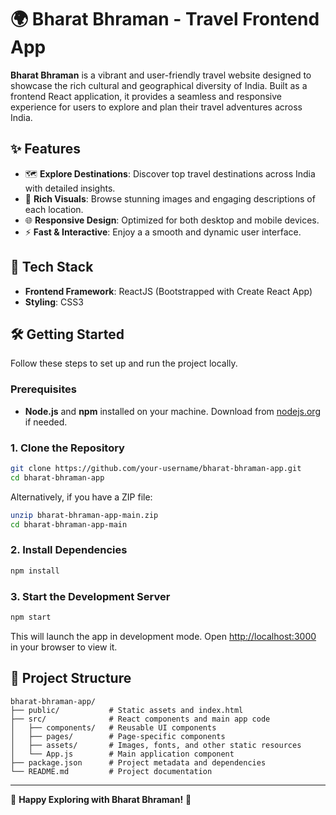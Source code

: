 # 🌍 Bharat Bhraman - Travel Frontend App

**Bharat Bhraman** is a vibrant and user-friendly travel website designed to showcase the rich cultural and geographical diversity of India. Built as a frontend React application, it provides a seamless and responsive experience for users to explore and plan their travel adventures across India.

## ✨ Features

- 🗺️ **Explore Destinations**: Discover top travel destinations across India with detailed insights.
- 📸 **Rich Visuals**: Browse stunning images and engaging descriptions of each location.
- 🌐 **Responsive Design**: Optimized for both desktop and mobile devices.
- ⚡ **Fast & Interactive**: Enjoy a a smooth and dynamic user interface.

## 🚀 Tech Stack

- **Frontend Framework**: ReactJS (Bootstrapped with Create React App)
- **Styling**: CSS3

## 🛠️ Getting Started

Follow these steps to set up and run the project locally.

### Prerequisites

- **Node.js** and **npm** installed on your machine. Download from [nodejs.org](https://nodejs.org/) if needed.

### 1. Clone the Repository

```bash
git clone https://github.com/your-username/bharat-bhraman-app.git
cd bharat-bhraman-app
```

Alternatively, if you have a ZIP file:

```bash
unzip bharat-bhraman-app-main.zip
cd bharat-bhraman-app-main
```

### 2. Install Dependencies

```bash
npm install
```

### 3. Start the Development Server

```bash
npm start
```

This will launch the app in development mode. Open [http://localhost:3000](http://localhost:3000) in your browser to view it.


## 📁 Project Structure

```plaintext
bharat-bhraman-app/
├── public/           # Static assets and index.html
├── src/              # React components and main app code
│   ├── components/   # Reusable UI components
│   ├── pages/        # Page-specific components
│   ├── assets/       # Images, fonts, and other static resources
│   └── App.js        # Main application component
├── package.json      # Project metadata and dependencies
└── README.md         # Project documentation
```
---

🌟 **Happy Exploring with Bharat Bhraman!** 🌟
